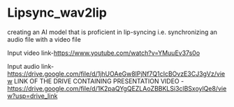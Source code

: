 # Lipsync_wav2lip
creating an AI model that is proficient in lip-syncing i.e. synchronizing an audio file with a video file

Input video link-https://www.youtube.com/watch?v=YMuuEv37s0o

Input audio link-https://drive.google.com/file/d/1jhUOAeGw8lPjNf7Q1cIcBOvzE3CJ3gVz/view
LINK OF THE DRIVE CONTAINING PRESENTATION VIDEO - https://drive.google.com/file/d/1K2paQYgQEZLAoZBBKLSi3clBSxoylQe8/view?usp=drive_link
